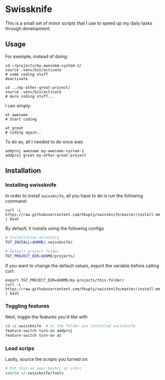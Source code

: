 # Swissknife

This is a small set of minor scripts that I use to speed up my daily tasks through development.

## Usage
For exemple, instead of doing:

```shell
cd ~/projects/my-awesome-system-1/
source .venv/bin/activate
# some coding stuff
deactivate

cd ../my-other-great-project/
source .venv/bin/activate
# more coding stuff...
```

I can simply:
```shell
at awesome
# Start coding

at great
# Coding again..
```

To do so, all I needed to do once was:
```shell
addproj awesome my-awesome-system-1
addproj great my-other-great-project
```

## Installation

### Installing swissknife
In order to install `swissknife`, all you have to do is run the following command:

```
curl -L https://raw.githubusercontent.com/hkupty/swissknife/master/install-me | bash
```

By default, it installs using the following configs
```bash
# Installation directory
TGT_INSTALL=$HOME/.swissknife/

# Default project folder
TGT_PROJECT_DIR=$HOME/projects/
```

If you want to change the default values, export the variable before calling curl:
```
export TGT_PROJECT_DIR=$HOME/my-projects/this-folder/
curl -L https://raw.githubusercontent.com/hkupty/swissknife/master/install-me | bash
```

### Toggling features
Next, toggle the features you'd like with
```bash
cd ~/.swissknife  # or the folder you installed swissknife
feature-switch turn-on addproj
feature-switch turn-on at
```

### Load scrips
Lastly, source the scripts you turned on:
```bash
# Put this on your bashrc or zshrc
source ~/.swissknife/tools
```

